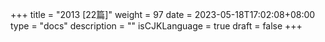 +++
title = "2013  [22篇]"
weight = 97
date = 2023-05-18T17:02:08+08:00
type = "docs"
description = ""
isCJKLanguage = true
draft = false
+++